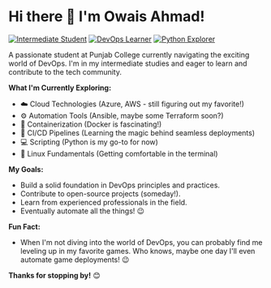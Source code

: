 # Hi there 👋 I'm Owais Ahmad!


[![Intermediate Student](https://img.shields.io/badge/Student-Intermediate-blue)](https://www.punjabcollege.edu/)
[![DevOps Learner](https://img.shields.io/badge/DevOps-Learning-brightgreen)](https://roadmap.sh/devops)
[![Python Explorer](https://img.shields.io/badge/Python-Explorer-yellow?logo=python&logoColor=fff)](https://www.python.org/)


A passionate student at Punjab College currently navigating the exciting world of DevOps. I'm in my intermediate studies and eager to learn and contribute to the tech community.

**What I'm Currently Exploring:**

- ☁️ Cloud Technologies (Azure, AWS - still figuring out my favorite!)
- ⚙️ Automation Tools (Ansible, maybe some Terraform soon?)
- 🐳 Containerization (Docker is fascinating!)
- 🚀 CI/CD Pipelines (Learning the magic behind seamless deployments)
- 💻 Scripting (Python is my go-to for now)
- 🐧 Linux Fundamentals (Getting comfortable in the terminal)

**My Goals:**

- Build a solid foundation in DevOps principles and practices.
- Contribute to open-source projects (someday!).
- Learn from experienced professionals in the field.
- Eventually automate all the things! 😉

**Fun Fact:**

- When I'm not diving into the world of DevOps, you can probably find me leveling up in my favorite games. Who knows, maybe one day I'll even automate game deployments! 😉

**Thanks for stopping by!** 😊
